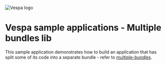 <!-- Copyright Yahoo. Licensed under the terms of the Apache 2.0 license. See LICENSE in the project root. -->

![Vespa logo](https://vespa.ai/assets/vespa-logo-color.png)

# Vespa sample applications - Multiple bundles lib

This sample application demonstrates how to build an application that has split
some of its code into a separate bundle - refer to [multiple-bundles](../multiple-bundles).
